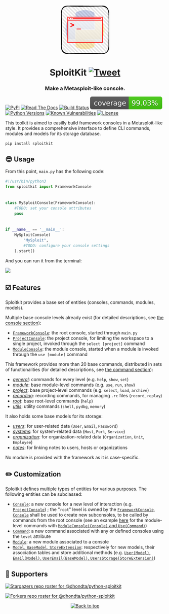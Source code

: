 <p align="center"><img src="https://github.com/dhondta/python-sploitkit/raw/main/docs/pages/img/logo.png"></p>
<h1 align="center">SploitKit <a href="https://twitter.com/intent/tweet?text=SploitKit%20-%20Devkit%20for%20building%20Metasploit-like%20consoles.%0D%0APython%20library%20for%20easilly%20building%20framework%20consoles%20in%20a%20Metasploit-like%20style%20with%20a%20comprehensive%20API.%0D%0Ahttps%3a%2f%2fgithub%2ecom%2fdhondta%2fpython-sploitkit%0D%0A&hashtags=python,programming,devkit,framework,console,ctftools"><img src="https://img.shields.io/badge/Tweet--lightgrey?logo=twitter&style=social" alt="Tweet" height="20"/></a></h1>
<h3 align="center">Make a Metasploit-like console.</h3>

[![PyPi](https://img.shields.io/pypi/v/sploitkit.svg)](https://pypi.python.org/pypi/sploitkit/)
[![Read The Docs](https://readthedocs.org/projects/python-sploitkit/badge/?version=latest)](https://python-sploitkit.readthedocs.io/en/latest/?badge=latest)
[![Build Status](https://github.com/dhondta/python-sploitkit/actions/workflows/python-package.yml/badge.svg)](https://github.com/dhondta/python-sploitkit/actions/workflows/python-package.yml)
[![Coverage Status](https://raw.githubusercontent.com/dhondta/python-sploitkit/main/docs/coverage.svg)](#)
[![Python Versions](https://img.shields.io/pypi/pyversions/sploitkit.svg)](https://pypi.python.org/pypi/sploitkit/)
[![Known Vulnerabilities](https://snyk.io/test/github/dhondta/python-sploitkit/badge.svg?targetFile=requirements.txt)](https://snyk.io/test/github/dhondta/python-sploitkit?targetFile=requirements.txt)
[![License](https://img.shields.io/pypi/l/sploitkit.svg)](https://pypi.python.org/pypi/sploitkit/)


This toolkit is aimed to easilly build framework consoles in a Metasploit-like style. It provides a comprehensive interface to define CLI commands, modules and models for its storage database.

```
pip install sploitkit
```

## :sunglasses: Usage

From this point, `main.py` has the following code:

```python
#!/usr/bin/python3
from sploitkit import FrameworkConsole


class MySploitConsole(FrameworkConsole):
    #TODO: set your console attributes
    pass


if __name__ == '__main__':
    MySploitConsole(
        "MySploit",
        #TODO: configure your console settings
    ).start()
```

And you can run it from the terminal:

![](https://github.com/dhondta/python-sploitkit/tree/main/docs/pages/img/my-sploit-start.png)

## :ballot_box_with_check: Features

Sploitkit provides a base set of entities (consoles, commands, modules, models).

Multiple base console levels already exist (for detailed descriptions, see [the console section](../console/index.html)):

- [`FrameworkConsole`](https://github.com/dhondta/python-sploitkit/blob/main/sploitkit/core/console.py): the root console, started through `main.py`
- [`ProjectConsole`](https://github.com/dhondta/python-sploitkit/blob/main/sploitkit/base/commands/project.py): the project console, for limiting the workspace to a single project, invoked through the `select [project]` command
- [`ModuleConsole`](https://github.com/dhondta/python-sploitkit/blob/main/sploitkit/base/commands/module.py): the module console, started when a module is invoked through the `use [module]` command

This framework provides more than 20 base commands, distributed in sets of functionalities (for detailed descriptions, see [the command section](../command/index.html)):

- [*general*](https://github.com/dhondta/python-sploitkit/blob/main/sploitkit/base/commands/general.py): commands for every level (e.g. `help`, `show`, `set`)
- [*module*](https://github.com/dhondta/python-sploitkit/blob/main/sploitkit/base/commands/module.py): base module-level commands (e.g. `use`, `run`, `show`)
- [*project*](https://github.com/dhondta/python-sploitkit/blob/main/sploitkit/base/commands/project.py): base project-level commands (e.g. `select`, `load`, `archive`)
- [*recording*](https://github.com/dhondta/python-sploitkit/blob/main/sploitkit/base/commands/recording.py): recording commands, for managing `.rc` files (`record`, `replay`)
- [*root*](https://github.com/dhondta/python-sploitkit/blob/main/sploitkit/base/commands/root.py): base root-level commands (`help`)
- [*utils*](https://github.com/dhondta/python-sploitkit/blob/main/sploitkit/base/commands/utils.py): utility commands (`shell`, `pydbg`, `memory`)

It also holds some base models for its storage:

- [*users*](https://github.com/dhondta/python-sploitkit/blob/main/sploitkit/base/models/notes.py): for user-related data (`User`, `Email`, `Password`)
- [*systems*](https://github.com/dhondta/python-sploitkit/blob/main/sploitkit/base/models/systems.py): for system-related data (`Host`, `Port`, `Service`)
- [*organization*](https://github.com/dhondta/python-sploitkit/blob/main/sploitkit/base/models/organization.py): for organization-related data (`Organization`, `Unit`, `Employee`)
- [*notes*](https://github.com/dhondta/python-sploitkit/blob/main/sploitkit/base/models/notes.py): for linking notes to users, hosts or organizations

No module is provided with the framework as it is case-specific.

## :pencil2: Customization

Sploitkit defines multiple types of entities for various purposes. The following entities can be subclassed:

- [`Console`](https://github.com/dhondta/python-sploitkit/blob/main/sploitkit/core/console.py): a new console for a new level of interaction (e.g. [`ProjectConsole`](https://github.com/dhondta/python-sploitkit/blob/main/sploitkit/base/commands/project.py)) ; the "`root`" level is owned by the [`FrameworkConsole`](https://github.com/dhondta/python-sploitkit/blob/main/sploitkit/core/console.py), [`Console`](https://github.com/dhondta/python-sploitkit/blob/main/sploitkit/core/console.py) shall be used to create new subconsoles, to be called by commands from the root console (see an example [here](https://github.com/dhondta/python-sploitkit/blob/main/sploitkit/base/commands/module.py) for the module-level commands with [`ModuleConsole(Console)` and `Use(Command)`](https://github.com/dhondta/python-sploitkit/blob/main/sploitkit/base/commands/module.py))
- [`Command`](https://github.com/dhondta/python-sploitkit/blob/main/sploitkit/core/command.py): a new command associated with any or defined consoles using the `level` attribute
- [`Module`](https://github.com/dhondta/python-sploitkit/blob/main/sploitkit/core/module.py): a new module associated to a console
- [`Model`, `BaseModel`, `StoreExtension`](https://github.com/dhondta/python-sploitkit/blob/main/sploitkit/core/model.py): respectively for new models, their association tables and store additional methods (e.g. [`User(Model)`, `Email(Model)`, `UserEmail(BaseModel)`, `UsersStorage(StoreExtension)`](https://github.com/dhondta/python-sploitkit/blob/main/sploitkit/base/models/users.py))


## :clap:  Supporters

[![Stargazers repo roster for @dhondta/python-sploitkit](https://reporoster.com/stars/dark/dhondta/python-sploitkit)](https://github.com/dhondta/python-sploitkit/stargazers)

[![Forkers repo roster for @dhondta/python-sploitkit](https://reporoster.com/forks/dark/dhondta/python-sploitkit)](https://github.com/dhondta/python-sploitkit/network/members)

<p align="center"><a href="#"><img src="https://img.shields.io/badge/Back%20to%20top--lightgrey?style=social" alt="Back to top" height="20"/></a></p>
